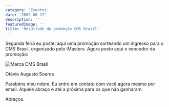 ```yaml
---
category: 'Eventos'
date: '2009-06-17'
description: ''
featuredImage: ''
title: 'Resultado da promoção CMS Brasil'
---
```


Segunda feira eu postei aqui uma promoção sorteando um ingresso para o CMS Brasil, organizado pelo iMasters. Agora posto aqui o vencedor da promoção:

![Marca CMS Brasil](/uploads/logo-cms.jpg)

Otávio Augusto Soares

Parabéns meu nobre. Eu entro em contato com você agora mesmo por email. Aquele abraço e até a próxima para os que não ganharam.

Abraços.
